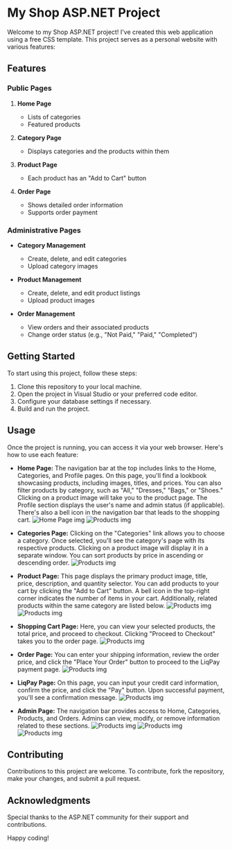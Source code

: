 # My Shop ASP.NET Project

Welcome to my Shop ASP.NET project! I've created this web application using a free CSS template. This project serves as a personal website with various features:

## Features

### Public Pages
1. **Home Page**
    - Lists of categories
    - Featured products

2. **Category Page**
    - Displays categories and the products within them

3. **Product Page**
    - Each product has an "Add to Cart" button

4. **Order Page**
    - Shows detailed order information
    - Supports order payment

### Administrative Pages
- **Category Management**
    - Create, delete, and edit categories
    - Upload category images

- **Product Management**
    - Create, delete, and edit product listings
    - Upload product images

- **Order Management**
    - View orders and their associated products
    - Change order status (e.g., "Not Paid," "Paid," "Completed")

## Getting Started

To start using this project, follow these steps:

1. Clone this repository to your local machine.
2. Open the project in Visual Studio or your preferred code editor.
3. Configure your database settings if necessary.
4. Build and run the project.

## Usage

Once the project is running, you can access it via your web browser. Here's how to use each feature:

- **Home Page:** The navigation bar at the top includes links to the Home, Categories, and Profile pages. On this page, you'll find a lookbook showcasing products, including images, titles, and prices. You can also filter products by category, such as "All," "Dresses," "Bags," or "Shoes." Clicking on a product image will take you to the product page. The Profile section displays the user's name and admin status (if applicable). There's also a bell icon in the navigation bar that leads to the shopping cart.
![Home Page img](https://github.com/zxuown/ShopAspNet/blob/master/LookBook.png)
![Products img](https://github.com/zxuown/ShopAspNet/blob/master/Products.png)

- **Categories Page:** Clicking on the "Categories" link allows you to choose a category. Once selected, you'll see the category's page with its respective products. Clicking on a product image will display it in a separate window. You can sort products by price in ascending or descending order.
![Products img](https://github.com/zxuown/ShopAspNet/blob/master/Categories.png)

- **Product Page:** This page displays the primary product image, title, price, description, and quantity selector. You can add products to your cart by clicking the "Add to Cart" button. A bell icon in the top-right corner indicates the number of items in your cart. Additionally, related products within the same category are listed below.
![Products img](https://github.com/zxuown/ShopAspNet/blob/master/ProductsPage.png)
![Products img](https://github.com/zxuown/ShopAspNet/blob/master/Releated.png)

- **Shopping Cart Page:** Here, you can view your selected products, the total price, and proceed to checkout. Clicking "Proceed to Checkout" takes you to the order page.
![Products img](https://github.com/zxuown/ShopAspNet/blob/master/Cart.png)

- **Order Page:** You can enter your shipping information, review the order price, and click the "Place Your Order" button to proceed to the LiqPay payment page.
![Products img](https://github.com/zxuown/ShopAspNet/blob/master/Order.png)

- **LiqPay Page:** On this page, you can input your credit card information, confirm the price, and click the "Pay" button. Upon successful payment, you'll see a confirmation message.
![Products img](https://github.com/zxuown/ShopAspNet/blob/master/LiqPay.png)

- **Admin Page:** The navigation bar provides access to Home, Categories, Products, and Orders. Admins can view, modify, or remove information related to these sections.
![Products img](https://github.com/zxuown/ShopAspNet/blob/master/CategoryAdmin.png)
![Products img](https://github.com/zxuown/ShopAspNet/blob/master/ProductAdmin.png)
![Products img](https://github.com/zxuown/ShopAspNet/blob/master/Orders.Admin.png)

## Contributing

Contributions to this project are welcome. To contribute, fork the repository, make your changes, and submit a pull request.

## Acknowledgments

Special thanks to the ASP.NET community for their support and contributions.

Happy coding!
